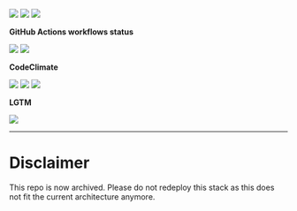 ![](https://img.shields.io/github/package-json/v/kaskadi/amz-reports-hooks)
![](https://img.shields.io/badge/code--style-standard-blue)
![](https://img.shields.io/github/license/kaskadi/amz-reports-hooks?color=blue)

**GitHub Actions workflows status**

![](https://img.shields.io/github/workflow/status/kaskadi/amz-reports-hooks/deploy?label=deployed&logo=Amazon%20AWS)
[![](https://img.shields.io/github/workflow/status/kaskadi/amz-reports-hooks/build?label=build&logo=mocha)](https://github.com/kaskadi/amz-reports-hooks/actions?query=workflow%3Abuild)
<!-- Only for branches which are not release/** or master -->
<!-- ![](https://img.shields.io/github/workflow/status/kaskadi/amz-reports-hooks/syntax-test?label=syntax-test&logo=serverless) -->

**CodeClimate**

[![](https://img.shields.io/codeclimate/maintainability/kaskadi/amz-reports-hooks?label=maintainability&logo=Code%20Climate)](https://codeclimate.com/github/kaskadi/amz-reports-hooks)
[![](https://img.shields.io/codeclimate/tech-debt/kaskadi/amz-reports-hooks?label=technical%20debt&logo=Code%20Climate)](https://codeclimate.com/github/kaskadi/amz-reports-hooks)
[![](https://img.shields.io/codeclimate/coverage/kaskadi/amz-reports-hooks?label=test%20coverage&logo=Code%20Climate)](https://codeclimate.com/github/kaskadi/amz-reports-hooks)

**LGTM**

[![](https://img.shields.io/lgtm/grade/javascript/github/kaskadi/amz-reports-hooks?label=code%20quality&logo=LGTM)](https://lgtm.com/projects/g/kaskadi/amz-reports-hooks/?mode=list&logo=LGTM)

****

# Disclaimer

This repo is now archived. Please do not redeploy this stack as this does not fit the current architecture anymore.
